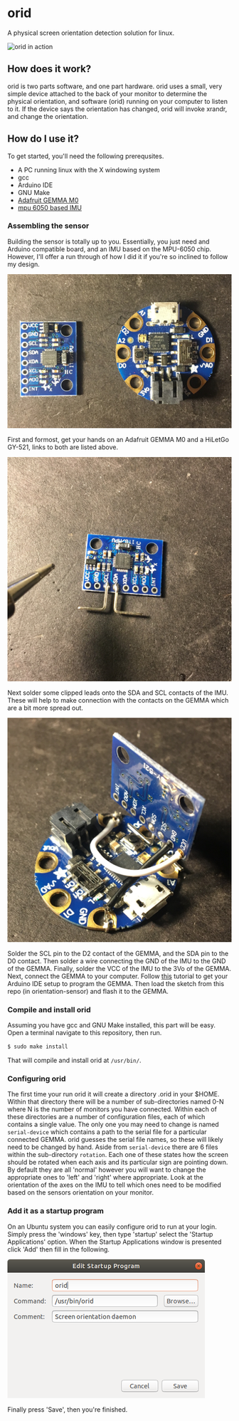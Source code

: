 # orid
A physical screen orientation detection solution for linux.

![orid in action](https://raw.githubusercontent.com/mrpossoms/orid/master/.demo.gif)

## How does it work?

orid is two parts software, and one part hardware. orid uses a small, very simple device attached to the back of your monitor to determine the physical orientation, and software (orid) running on your computer to listen to it. If the device says the orientation has changed, orid will invoke xrandr, and change the orientation.

## How do I use it?

To get started, you'll need the following prerequsites.
* A PC running linux with the X windowing system
* gcc
* Arduino IDE
* GNU Make
* [Adafruit GEMMA M0](https://www.adafruit.com/product/3501?gclid=EAIaIQobChMIlO-QtLPu3gIVHLbACh3wqQCeEAYYASABEgKh7fD_BwE)
* [mpu 6050 based IMU](http://a.co/d/7XmvxoI)

### Assembling the sensor

Building the sensor is totally up to you. Essentially, you just need and Arduino compatible board, and an IMU based on the MPU-6050 chip. However, I'll offer a run through of how I did it if you're so inclined to follow my design.

![GEMMA and 6050](https://raw.githubusercontent.com/mrpossoms/orid/master/.parts.jpg)

First and formost, get your hands on an Adafruit GEMMA M0 and a HiLetGo GY-521, links to both are listed above.

![Stand off example](https://raw.githubusercontent.com/mrpossoms/orid/master/.stand-off.jpg)

Next solder some clipped leads onto the SDA and SCL contacts of the IMU. These will help to make connection with the contacts on the GEMMA which are a bit more spread out.

![Assembled](https://raw.githubusercontent.com/mrpossoms/orid/master/.assembly.jpg)

Solder the SCL pin to the D2 contact of the GEMMA, and the SDA pin to the D0 contact. Then solder a wire connecting the GND of the IMU to the GND of the GEMMA. Finally, solder the VCC of the IMU to the 3Vo of the GEMMA. Next, connect the GEMMA to your computer. Follow [this](https://learn.adafruit.com/adafruit-gemma-m0/arduino-ide-setup) tutorial to get your Arduino IDE setup to program the GEMMA. Then load the sketch from this repo (in orientation-sensor) and flash it to the GEMMA.

### Compile and install orid

Assuming you have gcc and GNU Make installed, this part will be easy. Open a terminal navigate to this repository, then run.

```bash
$ sudo make install
```

That will compile and install orid at `/usr/bin/`.

### Configuring orid

The first time your run orid it will create a directory .orid in your $HOME. Within that directory there will be a number of sub-directories named 0-N where N is the number of monitors you have connected. Within each of these directories are a number of configuration files, each of which contains a single value. The only one you may need to change is named `serial-device` which contains a path to the serial file for a particular connected GEMMA. orid guesses the serial file names, so these will likely need to be changed by hand. Aside from `serial-device` there are 6 files within the sub-directory `rotation`. Each one of these states how the screen should be rotated when each axis and its particular sign are pointing down. By default they are all 'normal' however you will want to change the appropriate ones to 'left' and 'right' where appropriate. Look at the orientation of the axes on the IMU to tell which ones need to be modified based on the sensors orientation on your monitor.

### Add it as a startup program

On an Ubuntu system you can easily configure orid to run at your login. Simply press the 'windows' key, then type 'startup' select the 'Startup Applications' option. When the Startup Applications window is presented click 'Add' then fill in the following.

![Startup config](https://raw.githubusercontent.com/mrpossoms/orid/master/.startup.png)

Finally press 'Save', then you're finished.
